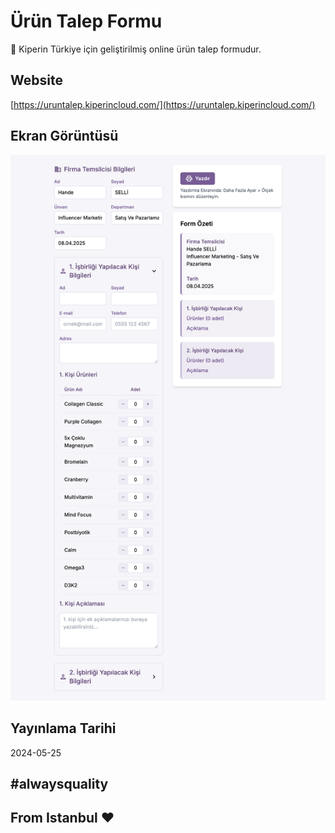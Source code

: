 # Ürün Talep Formu

🌾 Kiperin Türkiye için geliştirilmiş online ürün talep formudur.

## Website

[https://uruntalep.kiperincloud.com/](https://uruntalep.kiperincloud.com/)

## Ekran Görüntüsü

![Ürün Talep Formu](assets/urun-talep-website.png)

## Yayınlama Tarihi

2024-05-25

## #alwaysquality
## From Istanbul ❤️